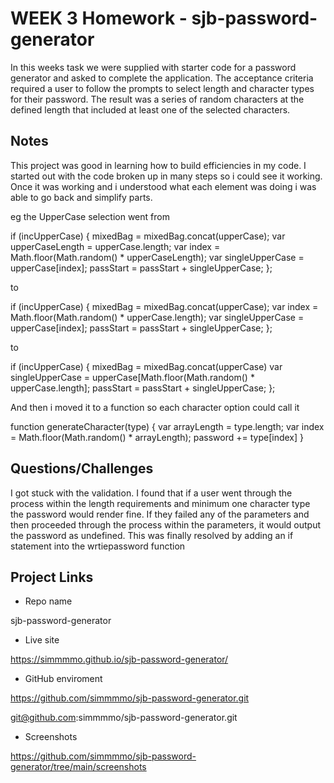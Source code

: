 # WEEK 3 Homework - sjb-password-generator
In this weeks task we were supplied with starter code for a password generator and asked to complete the application. 
The acceptance criteria required a user to follow the prompts to select length and character types for their password. The result was a series of random characters at the defined length that included at least one of the selected characters.


## Notes 
This project was good in learning how to build efficiencies in my code. I started out with the code broken up in many steps so i could see it working. Once it was working and i understood what each element was doing i was able to go back and simplify parts. 

eg the UpperCase selection went from 

if (incUpperCase) {
  mixedBag = mixedBag.concat(upperCase);
  var upperCaseLength = upperCase.length;
  var index = Math.floor(Math.random() * upperCaseLength);
  var singleUpperCase = upperCase[index];
  passStart = passStart + singleUpperCase;
};

to 

if (incUpperCase) {
  mixedBag = mixedBag.concat(upperCase);
  var index = Math.floor(Math.random() * upperCase.length);
  var singleUpperCase = upperCase[index];
  passStart = passStart + singleUpperCase;
};

to 

if (incUpperCase) {
  mixedBag = mixedBag.concat(upperCase)
  var singleUpperCase = upperCase[Math.floor(Math.random() * upperCase.length];
  passStart = passStart + singleUpperCase;
};

And then i moved it to a function so each character option could call it

function generateCharacter(type) {
  var arrayLength = type.length;
  var index = Math.floor(Math.random() * arrayLength);
  password += type[index]
}


## Questions/Challenges
I got stuck with the validation. I found that if a user went through the process within the length requirements and minimum one character type the password would render fine. If they failed any of the parameters and then proceeded through the process within the parameters, it would output the password as undefined. This was finally resolved by adding an if statement into the wrtiepassword function 


## Project Links

* Repo name

sjb-password-generator

* Live site

https://simmmmo.github.io/sjb-password-generator/

* GitHub enviroment

https://github.com/simmmmo/sjb-password-generator.git

git@github.com:simmmmo/sjb-password-generator.git

* Screenshots

https://github.com/simmmmo/sjb-password-generator/tree/main/screenshots
